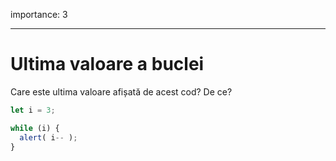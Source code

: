 importance: 3

---

# Ultima valoare a buclei

Care este ultima valoare afișată de acest cod? De ce?

```js
let i = 3;

while (i) {
  alert( i-- );
}
```
